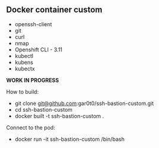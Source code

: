 ## Docker container custom
* openssh-client
* git
* curl
* nmap
* Openshift CLI - 3.11
* kubectl
* kubens
* kubectx


**WORK IN PROGRESS**

How to build:
- git clone git@github.com:gar0t0/ssh-bastion-custom.git
- cd ssh-bastion-custom
- docker built -t ssh-bastion-custom .

Connect to the pod:
- docker run -it ssh-bastion-custom /bin/bash

